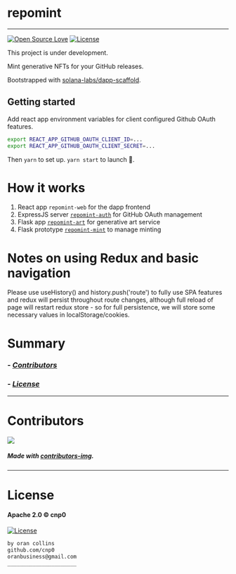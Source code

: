 # repomint
----
[![Open Source Love](https://badges.frapsoft.com/os/v1/open-source.png?v=103)](https://github.com/ellerbrock/open-source-badges/)
[![License](https://img.shields.io/badge/License-Apache%202.0-blue.svg)](https://opensource.org/licenses/Apache-2.0)
<!-- <img src="assets/NNNNNNNNNNNNN" width="400"> -->
<!-- <h2 align="center">____________________</h2> -->

This project is under development.

Mint generative NFTs for your GitHub releases.

Bootstrapped with [solana-labs/dapp-scaffold](https://github.com/solana-labs/dapp-scaffold).

## Getting started

Add react app environment variables for client configured Github OAuth features.
```bash
export REACT_APP_GITHUB_OAUTH_CLIENT_ID=...
export REACT_APP_GITHUB_OAUTH_CLIENT_SECRET=...
```

Then `yarn` to set up. `yarn start` to launch :rocket:.

# How it works

1. React app `repomint-web` for the dapp frontend
2. ExpressJS server [`repomint-auth`](https://github.com/repomint/repomint-auth) for GitHub OAuth management
3. Flask app [`repomint-art`](https://github.com/repomint/repomint-art) for generative art service
4. Flask prototype [`repomint-mint`](https://github.com/repomint/repomint-auth) to manage minting

# Notes on using Redux and basic navigation

Please use useHistory() and history.push('route') to fully use SPA features and redux will persist throughout route changes, although full reload of page will restart redux store - so for full persistence, we will store some necessary values in localStorage/cookies.

# Summary

### -  *[Contributors](#Contributors)*
### -  *[License](#License)*

-----------------
# Contributors

[![](https://contrib.rocks/image?repo=cnp0/repomint)](https://github.com/cnp0/repomint/graphs/contributors)

##### Made with [contributors-img](https://contrib.rocks).

-----------------
# License
#### Apache 2.0 © cnp0
[![License](https://img.shields.io/badge/License-Apache%202.0-blue.svg)](https://opensource.org/licenses/Apache-2.0)
```bash
by oran collins
github.com/cnp0
oranbusiness@gmail.com
______________________
```
